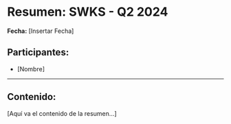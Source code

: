 # Resumen: SWKS - Q2 2024

**Fecha:** [Insertar Fecha]

## Participantes:
* [Nombre]

---

## Contenido:

[Aquí va el contenido de la resumen...]